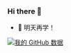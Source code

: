 ### Hi there 👋


- 🔭 明天再学！


[![我的 GitHub 数据](https://github-readme-stats.vercel.app/api?username=gxcuit)]()
